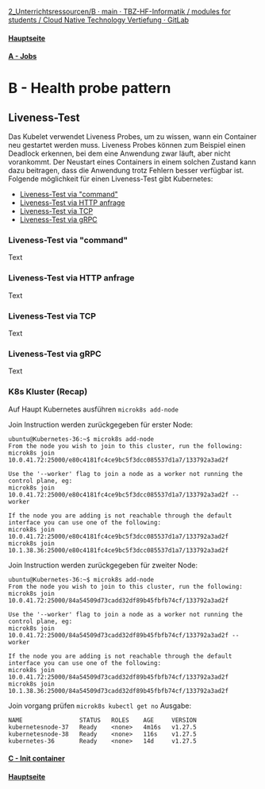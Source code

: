 [2_Unterrichtsressourcen/B · main · TBZ-HF-Informatik / modules for students / Cloud Native Technology Vertiefung · GitLab](https://gitlab.com/ch-tbz-hf/Stud/v-cnt/-/tree/main/2_Unterrichtsressourcen/B)
#### [Hauptseite](/README.md)
#### [A - Jobs](/aufgaben/A%20-%20Jobs.md)
# B - Health probe pattern

## Liveness-Test
Das Kubelet verwendet Liveness Probes, um zu wissen, wann ein Container neu gestartet werden muss. Liveness Probes können zum Beispiel einen Deadlock erkennen, bei dem eine Anwendung zwar läuft, aber nicht vorankommt. Der Neustart eines Containers in einem solchen Zustand kann dazu beitragen, dass die Anwendung trotz Fehlern besser verfügbar ist.
Folgende möglichkeit für einen Liveness-Test gibt Kubernetes:
- [Liveness-Test via "command"](#liveness-test-via-command)
- [Liveness-Test via HTTP anfrage](#liveness-test-via-command)
- [Liveness-Test via TCP](#liveness-test-via-command)
- [Liveness-Test via gRPC](#liveness-test-via-command)

### Liveness-Test via "command"
Text
### Liveness-Test via HTTP anfrage
Text
### Liveness-Test via TCP
Text
### Liveness-Test via gRPC
Text

### K8s Kluster (Recap)

Auf Haupt Kubernetes ausführen `microk8s add-node`

Join Instruction werden zurückgegeben für erster Node:
```
ubuntu@Kubernetes-36:~$ microk8s add-node
From the node you wish to join to this cluster, run the following:
microk8s join 10.0.41.72:25000/e80c4181fc4ce9bc5f3dcc085537d1a7/133792a3ad2f

Use the '--worker' flag to join a node as a worker not running the control plane, eg:
microk8s join 10.0.41.72:25000/e80c4181fc4ce9bc5f3dcc085537d1a7/133792a3ad2f --worker

If the node you are adding is not reachable through the default interface you can use one of the following:
microk8s join 10.0.41.72:25000/e80c4181fc4ce9bc5f3dcc085537d1a7/133792a3ad2f
microk8s join 10.1.38.36:25000/e80c4181fc4ce9bc5f3dcc085537d1a7/133792a3ad2f
```
Join Instruction werden zurückgegeben für zweiter Node:
```
ubuntu@Kubernetes-36:~$ microk8s add-node
From the node you wish to join to this cluster, run the following:
microk8s join 10.0.41.72:25000/84a54509d73cadd32df89b45fbfb74cf/133792a3ad2f

Use the '--worker' flag to join a node as a worker not running the control plane, eg:
microk8s join 10.0.41.72:25000/84a54509d73cadd32df89b45fbfb74cf/133792a3ad2f --worker

If the node you are adding is not reachable through the default interface you can use one of the following:
microk8s join 10.0.41.72:25000/84a54509d73cadd32df89b45fbfb74cf/133792a3ad2f
microk8s join 10.1.38.36:25000/84a54509d73cadd32df89b45fbfb74cf/133792a3ad2f
```
Join vorgang prüfen `microk8s kubectl get no`
Ausgabe:
```ubuntu@Kubernetes-36:~$ microk8s kubectl get no
NAME                STATUS   ROLES    AGE     VERSION
kubernetesnode-37   Ready    <none>   4m16s   v1.27.5
kubernetesnode-38   Ready    <none>   116s    v1.27.5
kubernetes-36       Ready    <none>   14d     v1.27.5
```



#### [C - Init container](/aufgaben/C%20-%20Init%20container.md)
#### [Hauptseite](/README.md)
